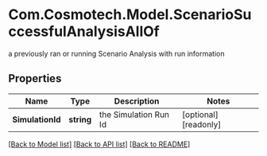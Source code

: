 # Com.Cosmotech.Model.ScenarioSuccessfulAnalysisAllOf
a previously ran or running Scenario Analysis with run information

## Properties

Name | Type | Description | Notes
------------ | ------------- | ------------- | -------------
**SimulationId** | **string** | the Simulation Run Id | [optional] [readonly] 

[[Back to Model list]](../README.md#documentation-for-models) [[Back to API list]](../README.md#documentation-for-api-endpoints) [[Back to README]](../README.md)

